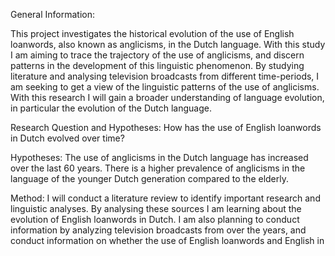 General Information:

This project investigates the historical evolution of the use of English loanwords,
also known as anglicisms, in the Dutch language. With this study I am aiming to trace the trajectory of the use of anglicisms,
and discern patterns in the development of this linguistic phenomenon. 
By studying literature and analysing television broadcasts from different time-periods, I am seeking to get a view of the linguistic patterns of the use of anglicisms.
With this research I will gain a broader understanding of language evolution, in particular the evolution of the Dutch language.


Research Question and Hypotheses:
How has the use of English loanwords in Dutch evolved over time?

Hypotheses:
The use of anglicisms in the Dutch language has increased over the last 60 years.
There is a higher prevalence of anglicisms in the language of the younger Dutch generation compared to the elderly.

Method:
I will conduct a literature review to identify important research and linguistic analyses. By analysing these sources
I am learning about the evolution of English loanwords in Dutch. I am also planning to conduct information by 
analyzing television broadcasts from over the years, and conduct information on whether the use of English loanwords and English in 
